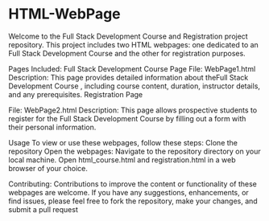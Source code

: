 # HTML-WebPage
Welcome to the Full Stack Development Course and Registration project repository. This project includes two HTML webpages: one dedicated to an Full Stack Development Course and the other for registration purposes.

Pages Included: Full Stack Development Course Page File: WebPage1.html Description: This page provides detailed information about theFull Stack Development Course , including course content, duration, instructor details, and any prerequisites. Registration Page

File: WebPage2.html Description: This page allows prospective students to register for the Full Stack Development Course by filling out a form with their personal information.

Usage To view or use these webpages, follow these steps: Clone the repository Open the webpages: Navigate to the repository directory on your local machine. Open html_course.html and registration.html in a web browser of your choice.

Contributing: Contributions to improve the content or functionality of these webpages are welcome. If you have any suggestions, enhancements, or find issues, please feel free to fork the repository, make your changes, and submit a pull request
